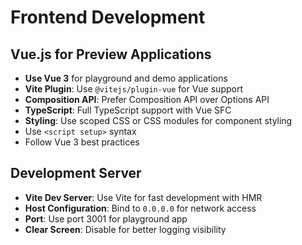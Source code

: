 # Frontend Development

## Vue.js for Preview Applications
- **Use Vue 3** for playground and demo applications
- **Vite Plugin**: Use `@vitejs/plugin-vue` for Vue support
- **Composition API**: Prefer Composition API over Options API
- **TypeScript**: Full TypeScript support with Vue SFC
- **Styling**: Use scoped CSS or CSS modules for component styling
- Use `<script setup>` syntax
- Follow Vue 3 best practices

## Development Server
- **Vite Dev Server**: Use Vite for fast development with HMR
- **Host Configuration**: Bind to `0.0.0.0` for network access
- **Port**: Use port 3001 for playground app
- **Clear Screen**: Disable for better logging visibility

